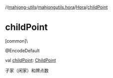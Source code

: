 //[mahjong-utils](../../../index.md)/[mahjongutils.hora](../index.md)/[Hora](index.md)/[childPoint](child-point.md)

# childPoint

[common]\

@EncodeDefault

val [childPoint](child-point.md): [ChildPoint](../../mahjongutils.hanhu/-child-point/index.md)

子家（闲家）和牌点数
